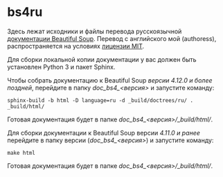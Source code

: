 # bs4ru

Здесь лежат исходники и файлы перевода русскоязычной [документации Beautiful Soup](http://bs4ru.geekwriter.ru/). Перевод с английского мой (authoress), распространяется на условиях [лицензии MIT](https://github.com/authoress/bs4ru/blob/master/LICENSE.txt).

Для сборки локальной копии документации у вас должен быть установлен Python 3 и пакет Sphinx.

Чтобы собрать документацию к Beautiful Soup *версии 4.12.0 и более поздней*, перейдите в папку *doc_bs4_<версия>* и запустите команду: 

`sphinx-build -b html -D language=ru -d _build/doctrees/ru/ . _build/html/`

Готовая документация будет в папке *doc_bs4_<версия>/_build/html/*.

Для сборки документации к Beautiful Soup версии *4.11.0 и ранее* перейдите в папку версии (*doc_bs4_<версия>*) и запустите команду: 

`make html`

Готовая документация будет в папке *doc_bs4_<версия>/_build/html/*.
